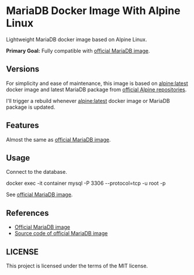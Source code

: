 # MariaDB Docker Image With Alpine Linux

Lightweight MariaDB docker image based on Alpine Linux.

__Primary Goal:__ Fully compatible with [official MariaDB image](https://hub.docker.com/_/mariadb/).

## Versions

For simplicity and ease of maintenance, this image is based on [alpine:latest](https://hub.docker.com/_/alpine/) docker image and latest MariaDB package from [official Alpine repositories](https://pkgs.alpinelinux.org/packages).

I'll trigger a rebuild whenever [alpine:latest](https://hub.docker.com/_/alpine/) docker image or MariaDB package is updated.

## Features

Almost the same as [official MariaDB image](https://hub.docker.com/_/mariadb/).

## Usage

Connect to the database.

docker exec -it container mysql -P 3306 --protocol=tcp -u root -p

See [official MariaDB image](https://hub.docker.com/_/mariadb/).

## References

* [Official MariaDB image](https://hub.docker.com/_/mariadb/)
* [Source code of official MariaDB image](https://github.com/docker-library/mariadb/tree/master)

## LICENSE

This project is licensed under the terms of the MIT license.
